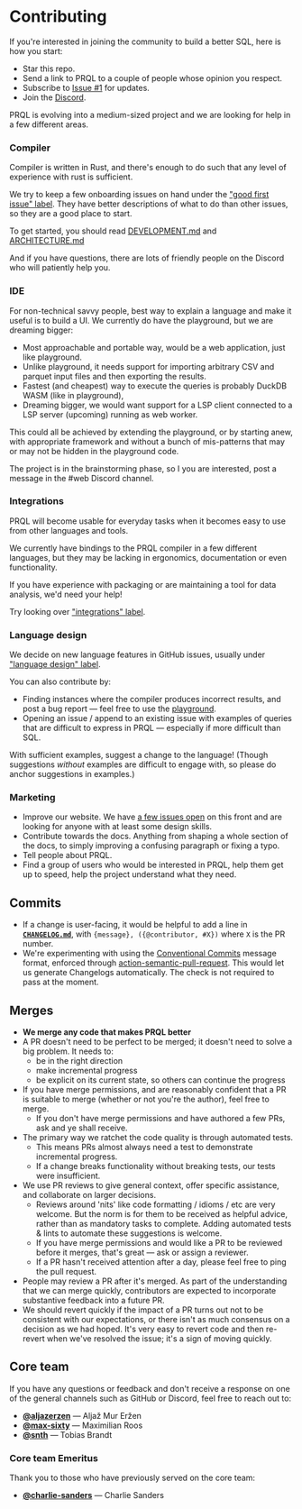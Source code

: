 # Contributing

If you're interested in joining the community to build a better SQL, here is how
you start:

- Star this repo.
- Send a link to PRQL to a couple of people whose opinion you respect.
- Subscribe to [Issue #1](https://github.com/prql/prql/issues/1) for updates.
- Join the [Discord](https://discord.gg/eQcfaCmsNc).

PRQL is evolving into a medium-sized project and we are looking for help in a
few different areas.

### Compiler

Compiler is written in Rust, and there's enough to do such that any level of
experience with rust is sufficient.

We try to keep a few onboarding issues on hand under the
["good first issue" label](https://github.com/prql/prql/labels/good%20first%20issue).
They have better descriptions of what to do than other issues, so they are a
good place to start.

To get started, you should read [DEVELOPMENT.md](./DEVELOPMENT.md) and
[ARCHITECTURE.md](./prql-compiler/ARCHITECTURE.md)

And if you have questions, there are lots of friendly people on the Discord who
will patiently help you.

### IDE

For non-technical savvy people, best way to explain a language and make it
useful is to build a UI. We currently do have the playground, but we are
dreaming bigger:

- Most approachable and portable way, would be a web application, just like
  playground.
- Unlike playground, it needs support for importing arbitrary CSV and parquet
  input files and then exporting the results.
- Fastest (and cheapest) way to execute the queries is probably DuckDB WASM
  (like in playground),
- Dreaming bigger, we would want support for a LSP client connected to a LSP
  server (upcoming) running as web worker.

This could all be achieved by extending the playground, or by starting anew,
with appropriate framework and without a bunch of mis-patterns that may or may
not be hidden in the playground code.

The project is in the brainstorming phase, so I you are interested, post a
message in the #web Discord channel.

### Integrations

PRQL will become usable for everyday tasks when it becomes easy to use from
other languages and tools.

We currently have bindings to the PRQL compiler in a few different languages,
but they may be lacking in ergonomics, documentation or even functionality.

If you have experience with packaging or are maintaining a tool for data
analysis, we'd need your help!

Try looking over
["integrations" label](https://github.com/prql/prql/labels/integrations).

### Language design

We decide on new language features in GitHub issues, usually under
["language design" label](https://github.com/prql/prql/issues?q=is%3Aopen+label%3Alanguage-design+sort%3Aupdated-desc).

You can also contribute by:

- Finding instances where the compiler produces incorrect results, and post a
  bug report — feel free to use the
  [playground](https://prql-lang.org/playground).
- Opening an issue / append to an existing issue with examples of queries that
  are difficult to express in PRQL — especially if more difficult than SQL.

With sufficient examples, suggest a change to the language! (Though suggestions
_without_ examples are difficult to engage with, so please do anchor suggestions
in examples.)

### Marketing

- Improve our website. We have
  [a few issues open](https://github.com/prql/prql/labels/web) on this front and
  are looking for anyone with at least some design skills.
- Contribute towards the docs. Anything from shaping a whole section of the
  docs, to simply improving a confusing paragraph or fixing a typo.
- Tell people about PRQL.
- Find a group of users who would be interested in PRQL, help them get up to
  speed, help the project understand what they need.

## Commits

- If a change is user-facing, it would be helpful to add a line in
  [**`CHANGELOG.md`**](CHANGELOG.md), with `{message}, ({@contributor, #X})`
  where `X` is the PR number.
- We're experimenting with using the
  [Conventional Commits](https://www.conventionalcommits.org) message format,
  enforced through
  [action-semantic-pull-request](https://github.com/amannn/action-semantic-pull-request).
  This would let us generate Changelogs automatically. The check is not required
  to pass at the moment.

## Merges

- **We merge any code that makes PRQL better**
- A PR doesn't need to be perfect to be merged; it doesn't need to solve a big
  problem. It needs to:
  - be in the right direction
  - make incremental progress
  - be explicit on its current state, so others can continue the progress
- If you have merge permissions, and are reasonably confident that a PR is
  suitable to merge (whether or not you're the author), feel free to merge.
  - If you don't have merge permissions and have authored a few PRs, ask and ye
    shall receive.
- The primary way we ratchet the code quality is through automated tests.
  - This means PRs almost always need a test to demonstrate incremental
    progress.
  - If a change breaks functionality without breaking tests, our tests were
    insufficient.
- We use PR reviews to give general context, offer specific assistance, and
  collaborate on larger decisions.
  - Reviews around 'nits' like code formatting / idioms / etc are very welcome.
    But the norm is for them to be received as helpful advice, rather than as
    mandatory tasks to complete. Adding automated tests & lints to automate
    these suggestions is welcome.
  - If you have merge permissions and would like a PR to be reviewed before it
    merges, that's great — ask or assign a reviewer.
  - If a PR hasn't received attention after a day, please feel free to ping the
    pull request.
- People may review a PR after it's merged. As part of the understanding that we
  can merge quickly, contributors are expected to incorporate substantive
  feedback into a future PR.
- We should revert quickly if the impact of a PR turns out not to be consistent
  with our expectations, or there isn't as much consensus on a decision as we
  had hoped. It's very easy to revert code and then re-revert when we've
  resolved the issue; it's a sign of moving quickly.

## Core team

If you have any questions or feedback and don't receive a response on one of the
general channels such as GitHub or Discord, feel free to reach out to:

- [**@aljazerzen**](https://github.com/aljazerzen) — Aljaž Mur Eržen
- [**@max-sixty**](https://github.com/max-sixty) — Maximilian Roos
- [**@snth**](https://github.com/snth) — Tobias Brandt

### Core team Emeritus

Thank you to those who have previously served on the core team:

- [**@charlie-sanders**](https://github.com/charlie-sanders) — Charlie Sanders
